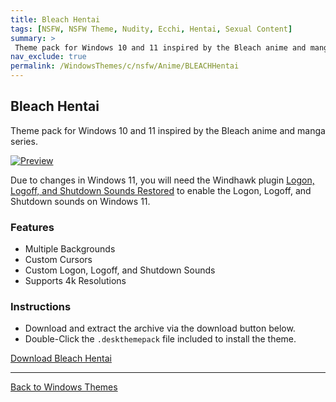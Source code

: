 ```yaml
---
title: Bleach Hentai
tags: [NSFW, NSFW Theme, Nudity, Ecchi, Hentai, Sexual Content]
summary: >
 Theme pack for Windows 10 and 11 inspired by the Bleach anime and manga series.
nav_exclude: true
permalink: /WindowsThemes/c/nsfw/Anime/BLEACHHentai
---
```


## Bleach Hentai
Theme pack for Windows 10 and 11 inspired by the Bleach anime and manga series.

[![Preview](https://gitlab.com/the-back-room/deskthemepacks/nsfw/bleach-hentai/-/raw/main/Extras/Preview.bmp)](https://gitlab.com/the-back-room/deskthemepacks/nsfw/bleach-hentai/-/raw/main/Extras/Preview.bmp)

Due to changes in Windows 11, you will need the Windhawk plugin [Logon, Logoff, and Shutdown Sounds Restored](https://windhawk.net/mods/logon-logoff-shutdown-sounds) to enable the Logon, Logoff, and Shutdown sounds on Windows 11.

### Features

- Multiple Backgrounds
- Custom Cursors
- Custom Logon, Logoff, and Shutdown Sounds
- Supports 4k Resolutions

### Instructions

- Download and extract the archive via the download button below.
- Double-Click the `.deskthemepack` file included to install the theme.

<a href="https://gitlab.com/the-back-room/deskthemepacks/nsfw/bleach-hentai/-/archive/main/bleach-hentai-main.zip" class="btn btn--primary btn--lg" target="_blank" rel="noopener noreferrer">Download Bleach Hentai</a>

---

<a href="/WindowsThemes" class="btn btn--secondary btn--sm">Back to Windows Themes</a>